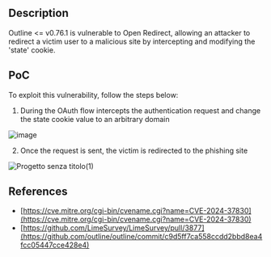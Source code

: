 <b><h2>Description</b></h2>


Outline <= v0.76.1 is vulnerable to Open Redirect, allowing an attacker to redirect a victim user to a malicious site by intercepting and modifying the 'state' cookie.

<b><h2>PoC</b></h2>


To exploit this vulnerability, follow the steps below:

1. During the OAuth flow intercepts the authentication request and change the state cookie value to an arbitrary domain 

![image](https://github.com/sysentr0py/CVEs/assets/71945854/40f39095-dbc8-4413-af0c-ffd2a36b772a)

2. Once the request is sent, the victim is redirected to the phishing site 

![Progetto senza titolo(1)](https://github.com/sysentr0py/CVEs/assets/71945854/49246b1f-d7b7-4ceb-be35-0ea53a3fda76)


<b><h2>References</b></h2>
- [https://cve.mitre.org/cgi-bin/cvename.cgi?name=CVE-2024-37830](https://cve.mitre.org/cgi-bin/cvename.cgi?name=CVE-2024-37830)
- [https://github.com/LimeSurvey/LimeSurvey/pull/3877](https://github.com/outline/outline/commit/c9d5ff7ca558ccdd2bbd8ea4fcc05447cce428e4)
